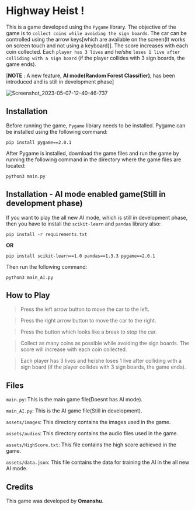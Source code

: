 # Highway Heist !
This is a game developed using the `Pygame` library. The objective of the game is to `collect coins while avoiding the sign boards`. The car can be controlled using the arrow keys[which are available on the screen(It works on screen touch and not using a keyboard)]. The score increases with each coin collected. Each `player has 3 lives` and he/she `loses 1 live after colliding with a sign board` (if the player collides with 3 sign boards, the game ends).

[**NOTE** : A new feature, **AI mode(Random Forest Classifier)**, has been introduced and is still in development phase]

![Screenshot_2023-05-07-12-40-46-737](https://user-images.githubusercontent.com/114089324/236663273-e3f641e5-ac0e-4ecd-9b53-4f6483a5e706.jpeg)

## Installation
Before running the game, `Pygame` library needs to be installed. Pygame can be installed using the following command:
```
pip install pygame==2.0.1
```
After Pygame is installed, download the game files and run the game by running the following command in the directory where the game files are located:
```
python3 main.py
```
## Installation - AI mode enabled game(Still in development phase)
If you want to play the all new AI mode, which is still in development phase, then you have to install the `scikit-learn` and `pandas` library also:
```
pip install -r requirements.txt
```
**OR**
```
pip install scikit-learn==1.0 pandas==1.3.3 pygame==2.0.1
```
Then run the following command:
```
python3 main_AI.py
```
## How to Play
> Press the left arrow button to move the car to the left.

> Press the right arrow button to move the car to the right.

> Press the button which looks like a break to stop the car.

> Collect as many coins as possible while avoiding the sign boards. The score will increase with each coin collected.

> Each player has 3 lives and he/she loses 1 live after colliding with a sign board (if the player collides with 3 sign boards, the game ends).

## Files
```main.py```: This is the main game file(Doesnt has AI mode).

```main_AI.py```: This is the AI game file(Still in development).

```assets/images```: This directory contains the images used in the game.

```assets/audios```: This directory contains the audio files used in the game.

```assets/HighScore.txt```: This file contains the high score achieved in the game.

```assets/data.json```: This file contains the data for training the AI in the all new AI mode.

## Credits
This game was developed by **Omanshu**.
